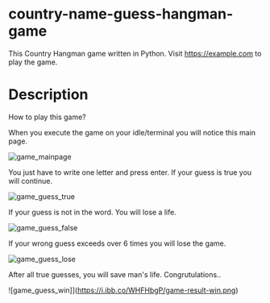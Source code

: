 # country-name-guess-hangman-game
This Country Hangman game written in Python.  Visit https://example.com to play the game.

# Description

How to play this game?

When you execute the game on your idle/terminal you will notice this main page.

![game_mainpage](https://i.ibb.co/JFdrsxG/game-mainpage.png)

You just have to write one letter and press enter. If your guess is true you will continue.

![game_guess_true](https://i.ibb.co/ZxXZ9RC/game-guess-letter.png)

If your guess is not in the word. You will lose a life.

![game_guess_false](https://i.ibb.co/PZyGV8P/game-guess-false.png)

If your wrong guess exceeds over 6 times you will lose the game.

![game_guess_lose](https://i.ibb.co/7vLtv7M/game-result-lose.png)

After all true guesses, you will save man's life. Congrutulations..

![game_guess_win]](https://i.ibb.co/WHFHbgP/game-result-win.png)

